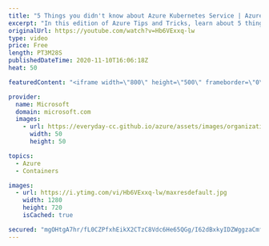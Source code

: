 ```yaml
---
title: "5 Things you didn't know about Azure Kubernetes Service | Azure Tips and Tricks"
excerpt: "In this edition of Azure Tips and Tricks, learn about 5 things you didn't know about Azure Kubernetes Service.   For more tips and tricks, visit: https://aka.ms/azuretipsandtricks   Get started with 12 months of free services and $200 USD in credit. Create your free account today with Microsoft Azure:"
originalUrl: https://youtube.com/watch?v=Hb6VExxq-lw
type: video
price: Free
length: PT3M28S
publishedDateTime: 2020-11-10T16:06:18Z
heat: 50

featuredContent: "<iframe width=\"800\" height=\"500\" frameborder=\"0\" src=\"https://www.youtube.com/embed/Hb6VExxq-lw\" allow=\"accelerometer; autoplay; encrypted-media; gyroscope; picture-in-picture\" allowfullscreen></iframe>"

provider:
  name: Microsoft
  domain: microsoft.com
  images:
    - url: https://everyday-cc.github.io/azure/assets/images/organizations/microsoft.com-50x50.jpg
      width: 50
      height: 50

topics:
  - Azure
  - Containers

images:
  - url: https://i.ytimg.com/vi/Hb6VExxq-lw/maxresdefault.jpg
    width: 1280
    height: 720
    isCached: true

secured: "mgOHtgA7hr/fL0CZPfxhEikX2CTzC8Vdc6He65QGg/I62dBxkyIDZWggzaCmfDT1RWGGDcoMgLTJE6dyYLEw5k1BSAuB1zRkI6mhoGNr8zaaf8kiInSC/bD7rGnFCVCf2tkUIVcBC+/PrSnsfdWvzJHgygSeLa8u8YIhOwSrZ4UVJmYHjx5othPCdqO/5IGlXeZCkLDqBsh0Pzb5J38hzSjMP//bHNvANVBqwlUh6BQwx+2GMkERsc5hgxFhVoL7XRZvrCdgu3JLDmrjqKfAsMHHSjM6AsYS2TNrWdT+2Ja7z/aQ4WCtex37qqPoQeCP0NKfIFthTOPsNrsZASnRTv5IAaKjtOmT8qs45thqF8AckjZ95pmwecjQKgrawfyL7mdcfXwharmpC8Ja4ud2ZeUO9pvcwDU4IdIgl1wbG8Y=;HXKrLewl+BCgbKdS3DFfdQ=="
---
```


